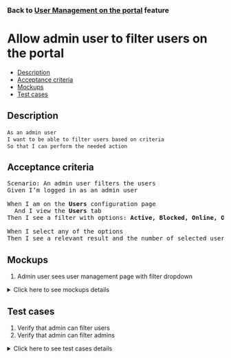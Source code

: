 ### Back to [User Management on the portal](../../) feature

# Allow admin user to filter users on the portal

- [Description](#description)
- [Acceptance criteria](#acceptance-criteria)
- [Mockups](#mockups)
- [Test cases](#test-cases)

## Description

    As an admin user
    I want to be able to filter users based on criteria
    So that I can perform the needed action

## Acceptance criteria

<pre>
Scenario: An admin user filters the users
Given I’m logged in as an admin user

When I am on the <b>Users</b> configuration page
  And I view the <b>Users</b> tab
Then I see a filter with options: <b>Active, Blocked, Online, Offline</b>

When I select any of the options
Then I see a relevant result and the number of selected users
</pre>

## Mockups

1. Admin user sees user management page with filter dropdown

<details>
  <summary>Click here to see mockups details</summary>

**1. Admin user sees filter dropdown:**

![Admin user sees filter dropdown](/products/sport_news_portal/web_application_features/user_management/images/user_management_page_with_filter_dropdown.png)

</details>

## Test cases

1. Verify that admin can filter users
2. Verify that admin can filter admins

<details>
  <summary>Click here to see test cases details</summary>

### **#1. Verify that admin can filter users**

|Preconditions|Steps|Expected result
--------------|-----|----------
|- Log in by admin account</br>- Go to the <b>Users</b> configuration page|1) Click the filter icon</br>2) Select <b>Active</b></br>3) Click the filter icon</br>4) Select <b>Blocked</b></br>5) Click the filter icon</br>6) Select <b>Online</b></br>7) Click the filter icon</br>8) Select <b>Offline</b>|2) Only active users are shown in the table</br>4) Only blocked users are shown in the table</br>6) Only online users are shown in the table</br>8) Only offline users are shown in the table|

### **#2. Verify that admin can filter admins**

|Preconditions|Steps|Expected result
--------------|-----|----------
|- Log in by admin account</br>- Go to the <b>Users</b> configuration page|1) Click the <b>Admins</b> tab</br>2) Click the filter icon</br>3) Select <b>Online</b></br>4) Click the filter icon</br>5) Select <b>Offline</b>|3) Only online users are shown in the table</br>5) Only offline users are shown in the table|
</details>
